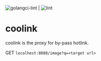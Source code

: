 ![golangci-lint](https://github.com/rluisr/coolink/workflows/golangci-lint/badge.svg?branch=master) | ![lint](https://github.com/rluisr/coolink/workflows/lint/badge.svg)

coolink
=======
coolink is the proxy for by-pass hotlink.

GET `localhost:8080/image?q=<target url>`